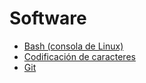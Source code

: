# Software

* [Bash (consola de Linux)](software---bash.md)
* [Codificación de caracteres](software---character-encoding.md)
* [Git](software---git.md)

